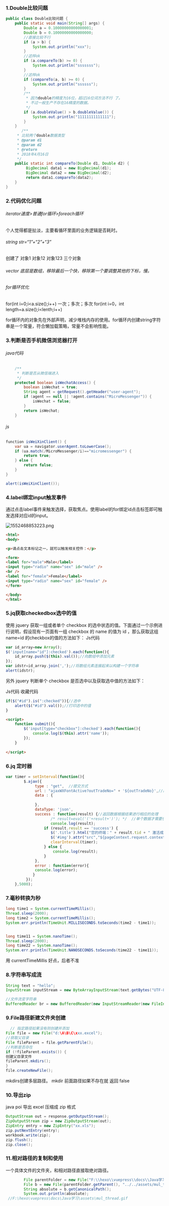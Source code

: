 ### 1.Double比较问题

```java
public class Double比较问题 {
	public static void main(String[] args) {
		Double a = 0.10000000000000001;
		Double b = 0.10000000000000000;
		//直接比较不行
		if (a > b) {
			System.out.println("xxx");
		}
		//这样ok
		if (a.compareTo(b) >= 0) {
			System.out.println("sssssss");
		}
        //这样ok
        if (compareTo(a, b) >= 0) {
			System.out.println("ssssss");
		}
		/**
		 * 因为double的精度为16位，超过16位词方法不行 了。
		 * 不过一般生产不存在16精度的数据。
		 */
		if (a.doubleValue() > b.doubleValue()) { 
			System.out.println("11111111111111");
		}
	}
	   /**
     * 比较两个double数据类型
     * @param d1
     * @param d2
     * @return
     * 2018年4月16日
     */
    public static int compareTo(Double d1, Double d2) {
    	 BigDecimal data1 = new BigDecimal(d1); 
		 BigDecimal data2 = new BigDecimal(d2);
		 return data1.compareTo(data2);
    }
}
```

### 2.代码优化问题

###### iterator速度>普通for循环>foreach循环

个人觉得都是扯淡，主要看循环里面的业务逻辑是否耗时。

###### string str=“1”+“2”+“3”

创建了 对象1   对象12  对象123   三个对象

###### vector 底层是数组，移除最后一个快，移除第一个要调整其他的下标，慢。

###### for循环优化

for(int i=0;i<a.size();i++)
一次；多次；多次
for(int i=0，int length=a.size();i<lenth;i++)

for循环内的对象先在外部声明，减少堆栈内存的使用。for循环内创建string字符串是一个常量，符合懒加载策略，常量不会影响性能。

### 3.判断是否手机微信浏览器打开

###### java代码

```java
	/**
	 * 判断是否从微信端进入
	 */
	protected boolean isWechatAccess() {
		boolean isWechat = true;
		String agent = getRequest().getHeader("user-agent");
		if (agent == null || !agent.contains("MicroMessenger")) {
			isWechat = false;
		}
		return isWechat;
	}
```



###### js

```java
function isWeiXinClient() {
    var ua = navigator.userAgent.toLowerCase(); 
    if (ua.match(/MicroMessenger/i)=="micromessenger") { 
        return true; 
    } else { 
        return false; 
    }
}

alert(isWeiXinClient());
```

### 4.label绑定input触发事件

通过点击label事件来触发选择，获取焦点。使用label的for绑定id点击标签即可触发选择对应id的input。

![1552468853223.png](https://gitee.com/linqin07/pic/raw/master/1552468853223.png)

```html
<html>
<body>

<p>请点击文本标记之一，就可以触发相关控件：</p>

<form>
<label for="male">Male</label>
<input type="radio" name="sex" id="male" />
<br />
<label for="female">Female</label>
<input type="radio" name="sex" id="female" />
</form>

</body>
</html>
```

### 5.jq获取checkedbox选中的值

使用 jquery 获取一组或者单个 checkbox 的选中状态的值。下面通过一个示例进行说明，假设现有一页面有一组 checkbox 的 name 的值为 id ，那么获取这组 name=id 的checkbox的值的方法如下：
Js代码  

```js
var id_array=new Array();  
$('input[name="id"]:checked').each(function(){  
    id_array.push($(this).val());//向数组中添加元素  
});  
var idstr=id_array.join(',');//将数组元素连接起来以构建一个字符串  
alert(idstr);  
```

另外 jquery 判断单个 checkbox 是否选中以及获取选中值的方法如下：

Js代码  收藏代码

```js
if($("#id").is(":checked")){//选中  
    alert($("#id").val());//打印选中的值  
}  
```



```html
<script>
	function submit(){
		$('input[type="checkbox"]:checked').each(function(){
			console.log($(this).attr('name'));
		});
	}
	
</script>
```

### 6.jq 定时器

```js
var timer = setInterval(function(){
		$.ajax({ 
	         type : "get",  //提交方式  
	         url : "ajaxWXFontActive?outTradeNo=" + '${outTradeNo}',//路径  
	         data : {  
	        	
	         },
	         dataType: 'json',
	         success : function(result) {//返回数据根据结果进行相应的处理
					/* result=eval('('+result+')'); */  //单个数据才需要使用
					console.log(result);
	             if (result.result == 'success') {  
	            	$('.title').html("您的终端：" + result.tid + " 激活成功");
	            	$('#img').attr("src","${pageContext.request.contextPath}/build/wechat/images/ok_icon.png");
	            	clearInterval(timer);
	             } else {  
	                 console.log(result);
	             }  
	         },
	         error : function(error){
	         console.log(error);
	        } 
	     });
	},5000);
```

### 7.毫秒转换为秒

```java
long time1 = System.currentTimeMillis();
Thread.sleep(2000);
long time2 = System.currentTimeMillis();
System.err.println(TimeUnit.MILLISECONDS.toSeconds(time2 - time1));


long time11 = System.nanoTime();
Thread.sleep(2000);
long time22 = System.nanoTime();
System.err.println(TimeUnit.NANOSECONDS.toSeconds(time22 - time11));


```

用 currentTimeMillis 好点，后者不准

### 8.字符串写成流

```java {2}
String text = "hello";
InputStream inputStream = new ByteArrayInputStream(text.getBytes("UTF-8"));	

//文件流变字符串
BufferedReader br = new BufferedReader(new InputStreamReader(new FileInputStream("D:\\qinshipeng\\dom4j\\student.xml")));		
```

### 9.File路径新建文件夹创建

```java
  // 指定路径如果没有则创建并添加
File file = new File("d:\A\B\C\xxx.excel");
//获取父目录
File fileParent = file.getParentFile();
//判断是否存在
if (!fileParent.exists()) {
创建父目录文件
fileParent.mkdirs();
}
file.createNewFile();


```

mkdirs创建多层路径。
mkdir 前面路径如果不存在就 返回 false

### 10.导出zip

 java poi 导出 excel 压缩成 zip 格式

```java {3}
OutputStream out = response.getOutputStream();
ZipOutputStream zip = new ZipOutputStream(out);
ZipEntry entry = new ZipEntry("xx.xls");
zip.putNextEntry(entry);
workbook.write(zip);
zip.flush();
zip.close();
```

### 11.相对路径的复制和使用

一个具体文件的文件夹，和相对路径直接取绝对路径。

```java
        File parentFolder = new File("F:\\hexo\\vuepress\\docs\\Java学习\\IDEA学习\\README.md");
        File b = new File(parentFolder.getParent(), "../../assets/mul_thread.gif");
        String absolute = b.getCanonicalPath();
        System.out.println(absolute);
 //F:\hexo\vuepress\docs\Java学习\assets\mul_thread.gif
```